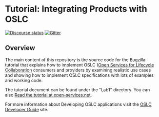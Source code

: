 Tutorial: Integrating Products with OSLC
========================================

[![Discourse status](https://img.shields.io/discourse/https/meta.discourse.org/status.svg)](https://forum.open-services.net/)
[![Gitter](https://img.shields.io/gitter/room/nwjs/nw.js.svg)](https://gitter.im/OSLC/chat)

## Overview

The main content of this repository is the source code for the Bugzilla tutorial that explains how to implement OSLC ([Open Services for Lifecycle Collaboration](http://open-services.net) consumers and providers by examining realistic use cases and showing how to implement OSLC specifications with lots of examples and working code. 

The tutorial document can be found under the "Lab1" directory. 
You can also [Read the tutorial at open-services.net](http://archive.open-services.net/resources/tutorials/integrating-products-with-oslc/).

For more information about Developing OSLC applications visit the [OSLC Developer Guide](http://oslc.github.io/developing-oslc-applications/) site.
